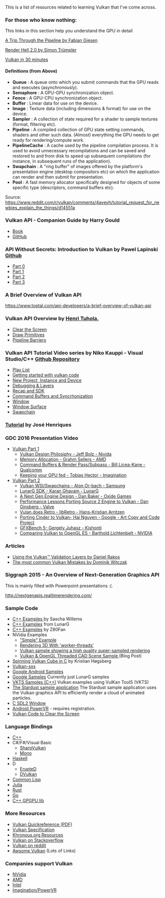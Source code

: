This is a list of resources related to learning Vulkan that I've come across.  

### For those who know nothing:

This links in this section help you understand the GPU in detail

[A Trip Through the Pipeline by Fabian Giesen ](https://fgiesen.wordpress.com/2011/07/09/a-trip-through-the-graphics-pipeline-2011-index/)

[Render Hell 2.0 by Simon Trümpler](https://simonschreibt.de/gat/renderhell/)

[Vulkan in 30 minutes](https://renderdoc.org/vulkan-in-30-minutes.html)

#### Definitions (from Above)
*  **Queue** : A queue onto which you submit commands that the GPU reads and executes (asynchronously).
*  **Semaphore** : A GPU-GPU synchronization object.
*  **Fence** : A GPU-CPU synchronization object.
*  **Buffer** : Linear data for use on the device.
*  **Image** : Texture data (including dimensions & format) for use on the device.
*  **Sampler** : A collection of state required for a shader to sample textures (format, filtering etc).
*  **Pipeline** : A compiled collection of GPU state setting commands, shaders and other such data. (Almost) everything the GPU needs to get ready for rendering/compute work.
*  **PipelineCache** : A cache used by the pipeline compilation process. It is used to avoid unnecessary recompilations and can be saved and restored to and from disk to speed up subsequent compilations (for instance, in subsequent runs of the application).
*  **Swapchain** : A "ring buffer" of images offered by the platform's presentation engine (desktop compositors etc) on which the application can render and then submit for presentation.
*  **Pool** : A fast memory allocator specifically designed for objects of some specific type (descriptors, command buffers etc).

Source: https://www.reddit.com/r/vulkan/comments/4aveyh/tutorial_request_for_newbies_explain_the_things/d14551a

### Vulkan API - Companion Guide by Harry Gould 
* [Book](https://www.gitbook.com/book/harrylovescode/vulkan-api/details)
* [GitHub](https://github.com/HarryLovesCode/Vulkan-API-Book)

### API Without Secrets: Introduction to Vulkan by Pawel Lapinski [Github](https://github.com/GameTechDev/IntroductionToVulkan)
* [Part 0](https://software.intel.com/en-us/articles/api-without-secrets-introduction-to-vulkan-preface)
* [Part 1](https://software.intel.com/en-us/api-without-secrets-introduction-to-vulkan-part-1)
* [Part 2](https://software.intel.com/en-us/api-without-secrets-introduction-to-vulkan-part-2)
* [Part 3](https://software.intel.com/en-us/api-without-secrets-introduction-to-vulkan-part-3)

### A Brief Overview of Vulkan API

https://www.toptal.com/api-developers/a-brief-overview-of-vulkan-api

### Vulkan API Overview by [ Henri Tuhola.](http://boxbase.org/entries/2014/jul/28/about-the-author/)

* [Clear the Screen](http://boxbase.org/entries/2016/feb/22/vulkan-api-overview/)
* [Draw Primitives](http://boxbase.org/entries/2016/feb/29/vulkan-api-overview-2/)
* [Pipeline Barriers](http://boxbase.org/entries/2016/mar/7/vulkan-api-overview-3/)

### Vulkan API Tutorial Video series by Niko Kauppi - Visual Studio/C++ [Github Repository](https://github.com/Niko40/Vulkan-API-Tutorials)
* [Play List](https://www.youtube.com/watch?v=wHt5wcxIPcE&list=PLUXvZMiAqNbK8jd7s52BIDtCbZnKNGp0P)
* [Getting started with vulkan code](https://www.youtube.com/watch?v=wHt5wcxIPcE)
* [New Project, Instance and Device](https://www.youtube.com/watch?v=YhQZYnpFX_0)
* [Debugging & Layers](https://www.youtube.com/watch?v=raXIWyWBv2I)
* [Recap and SDK](https://www.youtube.com/watch?v=OeERUoJaw9o)
* [Command Buffers and Syncrhonization](https://www.youtube.com/watch?v=Bu581jeyTL0)
* [Window](https://www.youtube.com/watch?v=J87M6HdcjS0)
* [Window Surface](https://www.youtube.com/watch?v=36Zj8fa3iyg)
* [Swapchain](https://www.youtube.com/watch?v=VQ-T1KTtb7k)

### [Tutorial](http://av.dfki.de/~jhenriques/development.html) by José Henriques

### GDC 2016 Presentation Video

* [Vulkan Part 1](https://www.youtube.com/watch?v=HM8vYJQtHpA)
  * [Vulkan Design Philosiphy - Jeff Bolz - Nivida](https://youtu.be/HM8vYJQtHpA?t=15m2s)
  * [Memory Allocation - Grahm Sellers - AMD](https://youtu.be/HM8vYJQtHpA?t=35m51s)
  * [Command Buffers & Render Pass/Subpass - Bill Licea-Kane - Qualcomm](https://youtu.be/HM8vYJQtHpA?t=1h1m13s)
  * [Keeping your GPU fed - Tobias Hector - Imagination](https://youtu.be/HM8vYJQtHpA?t=1h29m14s)
* [Vulkan Part 2](https://www.youtube.com/watch?v=xXyZ4YaktyU)
  * [Vulkan WSI/Swapchains - Alon Or-bach - Samsung](https://youtu.be/EX1RKhlOYmY?t=10s) 
  * [LunarG SDK - Karan Ghavam - LunarG](https://youtu.be/EX1RKhlOYmY?t=17m53s)
  * [A Next Gen Engine Design - Dan Baker - Oxide Games](https://youtu.be/EX1RKhlOYmY?t=42m27s)
  * [Performance Lessons Porting Source 2 Engine to Vulkan - Dan Ginsberg - Valve](https://youtu.be/EX1RKhlOYmY?t=1h14m31s)
  * [Vulan does Retro - libRetro - Hans-Kristian Arntzen](https://youtu.be/EX1RKhlOYmY?t=1h41m13s)
  * [Porting Cinder to Vulkan- Hai Nguyen - Google - Art Copy and Code Project](https://youtu.be/EX1RKhlOYmY?t=1h49m54s)
  * [GFXBench 5- Gergely Juhasz - Kishonti](https://youtu.be/EX1RKhlOYmY?t=2h3m3s)
  * [Comparing Vulkan to OpenGL ES - Barthold Lichtenbelt - NVIDIA](https://youtu.be/EX1RKhlOYmY?t=2h9m20s)

### Articles
* [Using the Vulkan™ Validation Layers by Daniel Rakos ](http://gpuopen.com/using-the-vulkan-validation-layers/)
* [The most common Vulkan Mistakes by Dominik Witczak](http://gpuopen.com/slides-from-our-the-most-common-vulkan-mistakes-talk/)

### Siggraph 2015 - An Overview of Next-Generation Graphics API

This is mainly filled with Powerpoint presentations :(.

http://nextgenapis.realtimerendering.com/

### Sample Code

* [C++ Examples ](https://github.com/SaschaWillems/Vulkan) by Sascha Willems
* [C++ Examples](https://github.com/LunarG/VulkanSamples) from LunarG
* [C++ Examples](https://github.com/Z80Fan/VulkanDemos) by Z80Fan
* NVidia Examples
  * ["Simple" Example](https://github.com/nvpro-samples/gl_vk_chopper)
  * [Rendering 3D With 'worker-threads'](https://github.com/nvpro-samples/gl_vk_bk3dthreaded)
  * [Vulkan sample showing a high quality super-sampled rendering](https://github.com/nvpro-samples/gl_vk_supersampled)
  * [Vulkan & OpenGL Threaded CAD Scene Sample ](https://developer.nvidia.com/vulkan-opengl-threaded-cad-scene-sample) (Blog Post)
* [Spinning Vulkan Cube in C](https://github.com/krh/vkcube) by Kristian Høgsberg
* [Vulkan-sxs](https://github.com/philiptaylor/vulkan-sxs)
* [Google Android Samples](https://github.com/googlesamples/android-vulkan-tutorials)
* [Google Samples](https://github.com/googlesamples/vulkan-basic-samples)  Currently just LunarG samples
* [VKTS Samples (C++)](https://github.com/McNopper/Vulkan) Vulkan examples using VulKan ToolS (VKTS)
* [The Stardust sample application](https://github.com/GameTechDev/stardust_vulkan)  The Stardust sample application uses the Vulkan graphics API to efficiently render a cloud of animated particles. 
* [C SDL2 Window](https://github.com/corngood/SDL_vulkan)
* [Android PowerVR](https://imgtec.com/tools/powervr-early-access-program/) - requires registration.
* [Vulkan Code to Clear the Screen](https://gist.github.com/Overv/7a9200b0ab666004efcbde451433b039)

### Language Bindings
* [C++](https://github.com/nvpro-pipeline/vkcpp)
* C#/F#/Visual Basic
  * [SharpVulkan](https://github.com/jwollen/SharpVulkan)
  * [Mono](https://github.com/mono/VulkanSharp)
* [Haskell](https://github.com/expipiplus1/vulkan)
* D
  * [ErupteD](https://github.com/ParticlePeter/ErupteD)
  * [DVulkan](https://github.com/ColonelThirtyTwo/dvulkan)
* [Common Lisp](https://github.com/3b/cl-vulkan)
* [Julia](https://github.com/JuliaGPU/Vulkan.jl)
* [Rust](https://github.com/tomaka/vulkano)
* [Go](https://github.com/vulkan-go/vulkan)
* [C++ GPGPU lib](https://github.com/alexhultman/libvc)

### More Resources
* [Vulkan Quickreference (PDF)](https://www.khronos.org/registry/vulkan/specs/1.0/refguide/Vulkan-1.0-web.pdf)
* [Vulkan Specification](https://www.khronos.org/registry/vulkan/specs/1.0-wsi_extensions/xhtml/vkspec.html)
* [Khronous.org Resources](https://github.com/KhronosGroup/Khronosdotorg/blob/master/api/vulkan/resources.md)
* [Vulkan on Stackoverflow](http://stackoverflow.com/questions/tagged/vulkan)
* [Vulkan on reddit](https://www.reddit.com/r/vulkan/)
* [Awsome Vulkan](https://github.com/vinjn/awesome-vulkan) (Lots of Links)

### Companies support Vulkan
* [NVidia](https://developer.nvidia.com/Vulkan)
* [AMD](http://www.amd.com/en-us/innovations/software-technologies/technologies-gaming/vulkan#)
* [Intel](https://software.intel.com/en-us/videos/vulkan-on-intel-graphics-at-gdc-2016)
* [Imagination/PowerVR](http://blog.imgtec.com/?s=Vulkan&submit=Search)

